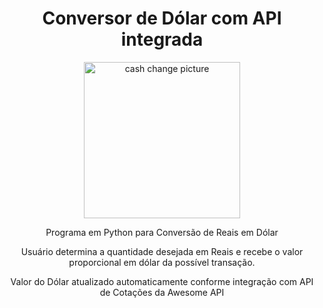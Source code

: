 <h1 align="center">Conversor de Dólar com API integrada</h1>

<p align="center">
  <img src="https://i.imgur.com/GGCQR4z.jpg" alt="cash change picture" width="250">
</p>

<p align="center"> Programa em Python para Conversão de Reais em Dólar </p>
<p align="center"> Usuário determina a quantidade desejada em Reais e recebe o valor proporcional em dólar da possível transação. </p>
<p align="center"> Valor do Dólar atualizado automaticamente conforme integração com API de Cotações da Awesome API </p>
